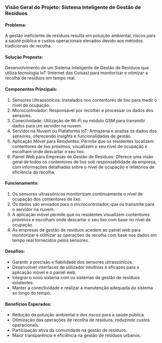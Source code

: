### Visão Geral do Projeto: Sistema Inteligente de Gestão de Resíduos

#### Problema:

A gestão ineficiente de resíduos resulta em poluição ambiental, riscos para a saúde pública e custos operacionais elevados devido aos métodos tradicionais de recolha.

#### Solução Proposta:

Desenvolvimento de um Sistema Inteligente de Gestão de Resíduos que utiliza tecnologia IoT (Internet das Coisas) para monitorizar e otimizar a recolha de resíduos em tempo real.

#### Componentes Principais:

1.  Sensores Ultrassónicos: Instalados nos contentores de lixo para medir o nível de ocupação.
2.  Microcontrolador: Responsável por recolher e processar os dados dos sensores.
3.  Conectividade: Utilização de Wi-Fi ou módulo GSM para transmitir dados para um servidor na nuvem.
4.  Servidor na Nuvem ou Plataforma IoT: Armazena e analisa os dados dos sensores, oferecendo insights e funcionalidades de gestão.
5.  Aplicação Móvel para Residentes: Permite que os residentes localizem contentores de lixo próximos, visualizem o seu nível de ocupação e escolham onde descartar o seu lixo.
6.  Painel Web para Empresas de Gestão de Resíduos: Oferece uma visão geral de todos os contentores de lixo sob responsabilidade da empresa, com informações detalhadas sobre o nível de ocupação e relatórios de eficiência da recolha.

#### Funcionamento:

1.  Os sensores ultrassónicos monitorizam continuamente o nível de ocupação dos contentores de lixo.
2.  Os dados são enviados para o microcontrolador, que os transmite para o servidor na nuvem.
3.  A aplicação móvel permite que os residentes visualizem contentores próximos e escolham onde descartar o seu lixo com base no nível de ocupação.
4.  As empresas de gestão de resíduos acedem ao painel web para monitorizar e otimizar as operações de recolha com base nos dados em tempo real fornecidos pelos sensores.

#### Desafios:

-   Garantir a precisão e fiabilidade dos sensores ultrassónicos.
-   Desenvolver interfaces de utilizador intuitivas e eficazes para a aplicação móvel e o painel web.
-   Integrar o novo sistema com os sistemas de gestão de resíduos existentes.
-   Manter a conectividade e realizar a manutenção adequada do sistema ao longo do tempo.

#### Benefícios Esperados:

-   Redução da poluição ambiental e dos riscos para a saúde pública.
-   Otimização das operações de recolha de resíduos, reduzindo custos operacionais.
-   Participação ativa da comunidade na gestão de resíduos.
-   Maior transparência e eficiência na gestão de resíduos urbanos.
